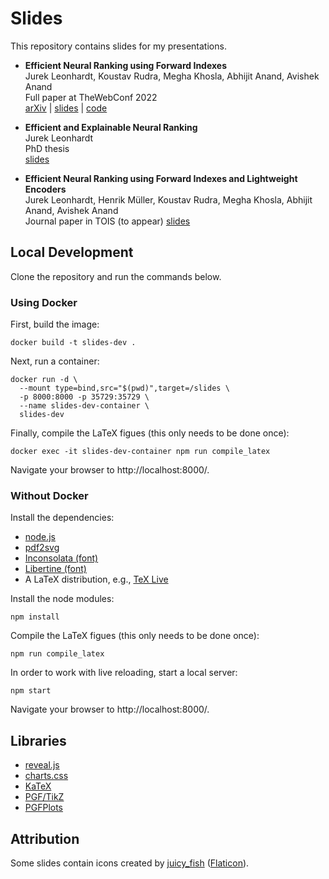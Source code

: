 # Slides
This repository contains slides for my presentations.

- **Efficient Neural Ranking using Forward Indexes**\
  Jurek Leonhardt, Koustav Rudra, Megha Khosla, Abhijit Anand, Avishek Anand\
  Full paper at TheWebConf 2022\
  [arXiv](https://arxiv.org/abs/2110.06051) | [slides](https://mrjleo.github.io/slides/www22_fast-forward-indexes) | [code](https://github.com/mrjleo/fast-forward-indexes)

- **Efficient and Explainable Neural Ranking**\
  Jurek Leonhardt\
  PhD thesis\
  [slides](https://mrjleo.github.io/slides/phd)

- **Efficient Neural Ranking using Forward Indexes and Lightweight Encoders**\
  Jurek Leonhardt, Henrik Müller, Koustav Rudra, Megha Khosla, Abhijit Anand, Avishek Anand\
  Journal paper in TOIS (to appear)
  [slides](https://mrjleo.github.io/slides/tois24_fast-forward-indexes)

## Local Development
Clone the repository and run the commands below.

### Using Docker
First, build the image:
```
docker build -t slides-dev .
```

Next, run a container:
```
docker run -d \
  --mount type=bind,src="$(pwd)",target=/slides \
  -p 8000:8000 -p 35729:35729 \
  --name slides-dev-container \
  slides-dev
```

Finally, compile the LaTeX figues (this only needs to be done once):
```
docker exec -it slides-dev-container npm run compile_latex
```

Navigate your browser to http://localhost:8000/.

### Without Docker
Install the dependencies:
* [node.js](https://nodejs.org/en/)
* [pdf2svg](https://github.com/dawbarton/pdf2svg)
* [Inconsolata (font)](https://fonts.google.com/specimen/Inconsolata)
* [Libertine (font)](https://libertine-fonts.org/)
* A LaTeX distribution, e.g., [TeX Live](https://tug.org/texlive/)

Install the node modules:
```
npm install
```

Compile the LaTeX figues (this only needs to be done once):
```
npm run compile_latex
```

In order to work with live reloading, start a local server:
```
npm start
```

Navigate your browser to http://localhost:8000/.

## Libraries
- [reveal.js](https://revealjs.com/)
- [charts.css](https://chartscss.org/)
- [KaTeX](https://katex.org/)
- [PGF/TikZ](https://ctan.org/pkg/pgf)
- [PGFPlots](https://ctan.org/pkg/pgfplots)

## Attribution
Some slides contain icons created by [juicy_fish](https://www.flaticon.com/authors/juicy-fish/) ([Flaticon](https://www.flaticon.com/)).
